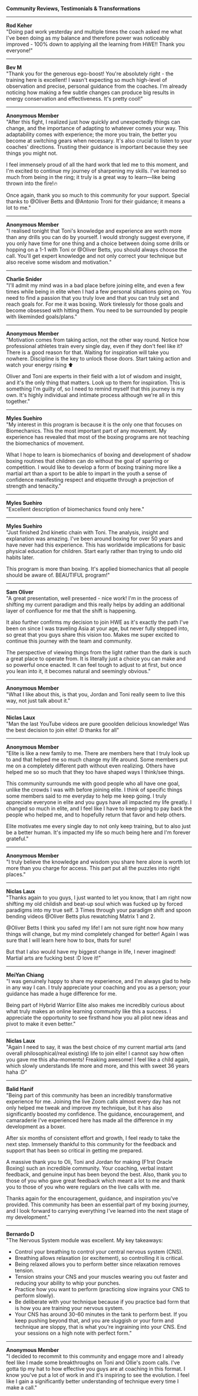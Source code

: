 **Community Reviews, Testimonials & Transformations**

---

**Rod Keher**  
"Doing pad work yesterday and multiple times the coach asked me what I've been doing as my balance and therefore power was noticeably improved - 100% down to applying all the learning from HWE!! Thank you everyone!"

---

**Bev M**  
"Thank you for the generous ego-boost! You're absolutely right - the training here is excellent! I wasn't expecting so much high-level of observation and precise, personal guidance from the coaches. I'm already noticing how making a few subtle changes can produce big results in energy conservation and effectiveness. It's pretty cool!"

---

**Anonymous Member**  
"After this fight, I realized just how quickly and unexpectedly things can change, and the importance of adapting to whatever comes your way. This adaptability comes with experience; the more you train, the better you become at switching gears when necessary. It's also crucial to listen to your coaches' directions. Trusting their guidance is important because they see things you might not.

I feel immensely proud of all the hard work that led me to this moment, and I'm excited to continue my journey of sharpening my skills. I've learned so much from being in the ring; it truly is a great way to learn—like being thrown into the fire!🔥

Once again, thank you so much to this community for your support. Special thanks to @Oliver Betts and @Antonio Troni for their guidance; it means a lot to me."

---

**Anonymous Member**  
"I realised tonight that Toni's knowledge and experience are worth more than any drills you can do by yourself. I would strongly suggest everyone, if you only have time for one thing and a choice between doing some drills or hopping on a 1-1 with Toni or @Oliver Betts, you should always choose the call. You'll get expert knowledge and not only correct your technique but also receive some wisdom and motivation."

---

**Charlie Snider**  
"I'll admit my mind was in a bad place before joining elite, and even a few times while being in elite when I had a few personal situations going on. You need to find a passion that you truly love and that you can truly set and reach goals for. For me it was boxing. Work tirelessly for those goals and become obsessed with hitting them. You need to be surrounded by people with likeminded goals/plans."

---

**Anonymous Member**  
"Motivation comes from taking action, not the other way round. Notice how professional athletes train every single day, even if they don't feel like it? There is a good reason for that. Waiting for inspiration will take you nowhere. Discipline is the key to unlock those doors. Start taking action and watch your energy rising ⬆️

Oliver and Toni are experts in their field with a lot of wisdom and insight, and it's the only thing that matters. Look up to them for inspiration. This is something I'm guilty of, so I need to remind myself that this journey is my own. It's highly individual and intimate process although we're all in this together."

---

**Myles Suehiro**  
"My interest in this program is because it is the only one that focuses on Biomechanics. This the most important part of any movement. My experience has revealed that most of the boxing programs are not teaching the biomechanics of movement.

What I hope to learn is biomechanics of boxing and development of shadow boxing routines that children can do without the goal of sparring or competition. I would like to develop a form of boxing training more like a martial art than a sport to be able to impart in the youth a sense of confidence manifesting respect and etiquette through a projection of strength and tenacity."

---

**Myles Suehiro**  
"Excellent description of biomechanics found only here."

---

**Myles Suehiro**  
"Just finished 2nd kinetic chain with Toni. The analysis, insight and explanation was amazing. I've been around boxing for over 50 years and have never had this experience. This has worldwide implications for basic physical education for children. Start early rather than trying to undo old habits later.

This program is more than boxing. It's applied biomechanics that all people should be aware of. BEAUTIFUL program!"

---

**Sam Oliver**  
"A great presentation, well presented - nice work! I'm in the process of shifting my current paradigm and this really helps by adding an additional layer of confluence for me that the shift is happening.

It also further confirms my decision to join HWE as it's exactly the path I've been on since I was traveling Asia at your age, but never fully stepped into, so great that you guys share this vision too. Makes me super excited to continue this journey with the team and community.

The perspective of viewing things from the light rather than the dark is such a great place to operate from. It is literally just a choice you can make and so powerful once enacted. It can feel tough to adjust to at first, but once you lean into it, it becomes natural and seemingly obvious."

---

**Anonymous Member**  
"What I like about this, is that you, Jordan and Toni really seem to live this way, not just talk about it."

---

**Niclas Laux**  
"Man the last YouTube videos are pure gooolden delicious knowledge! Was the best decision to join elite! :D thanks for all"

---

**Anonymous Member**  
"Elite is like a new family to me. There are members here that I truly look up to and that helped me so much change my life around. Some members put me on a completely different path without even realizing. Others have helped me so so much that they too have shaped ways I think/see things.

This community surrounds me with good people who all have one goal, unlike the crowds I was with before joining elite. I think of specific things some members said to me everyday to help me keep going. I truly appreciate everyone in elite and you guys have all impacted my life greatly. I changed so much in elite, and I feel like I have to keep going to pay back the people who helped me, and to hopefully return that favor and help others.

Elite motivates me every single day to not only keep training, but to also just be a better human. It's impacted my life so much being here and I'm forever grateful."

---

**Anonymous Member**  
"I truly believe the knowledge and wisdom you share here alone is worth lot more than you charge for access. This part put all the puzzles into right places."

---

**Niclas Laux**  
"Thanks again to you guys, I just wanted to let you know, that I am right now shifting my old childish and beat-up soul which was fucked up by forced paradigms into my true self. 3 Times through your paradigm shift and spoon bending videos @Oliver Betts plus rewatching Matrix 1 and 2.

@Oliver Betts I think you safed my life! I am not sure right now how many things will change, but my mind completely changed for better! Again I was sure that I will learn here how to box, thats for sure!

But that I also would have my biggest change in life, I never imagined! Martial arts are fucking best :D love it!"

---

**MeiYan Chiang**  
"I was genuinely happy to share my experience, and I'm always glad to help in any way I can. I truly appreciate your coaching and you as a person; your guidance has made a huge difference for me.

Being part of Hybrid Warrior Elite also makes me incredibly curious about what truly makes an online learning community like this a success. I appreciate the opportunity to see firsthand how you all pilot new ideas and pivot to make it even better."

---

**Niclas Laux**  
"Again I need to say, it was the best choice of my current martial arts (and overall philosophical/real existing) life to join elite! I cannot say how often you gave me this aha-moments! Freaking awesome!
I feel like a child again, which slowly understands life more and more, and this with sweet 36 years haha :D"

---

**Balid Hanif**  
"Being part of this community has been an incredibly transformative experience for me. Joining the live Zoom calls almost every day has not only helped me tweak and improve my technique, but it has also significantly boosted my confidence. The guidance, encouragement, and camaraderie I've experienced here has made all the difference in my development as a boxer.

After six months of consistent effort and growth, I feel ready to take the next step. Immensely thankful to this community for the feedback and support that has been so critical in getting me prepared.

A massive thank you to Oli, Toni and Jordan for making (F1rst Oracle Boxing) such an incredible community. Your coaching, verbal instant feedback, and genuine input has been beyond the best. Also, thank you to those of you who gave great feedback which meant a lot to me and thank you to those of you who were regulars on the live calls with me.

Thanks again for the encouragement, guidance, and inspiration you've provided. This community has been an essential part of my boxing journey, and I look forward to carrying everything I've learned into the next stage of my development."

---

**Bernardo D**  
"The Nervous System module was excellent. My key takeaways:
- Control your breathing to control your central nervous system (CNS).
- Breathing allows relaxation (or excitement), so controlling it is critical.
- Being relaxed allows you to perform better since relaxation removes tension.
- Tension strains your CNS and your muscles wearing you out faster and reducing your ability to whip your punches.
- Practice how you want to perform (practicing slow ingrains your CNS to perform slowly).
- Be deliberate with your technique because if you practice bad form that is how you are training your nervous system.
- Your CNS has around 30-60 minutes in the tank to perform best. If you keep pushing beyond that, and you are sluggish or your form and technique are sloppy, that is what you're ingraining into your CNS. End your sessions on a high note with perfect form."

---

**Anonymous Member**  
"I decided to recommit to this community and engage more and I already feel like I made some breakthroughs on Toni and Ollie's zoom calls. I've gotta tip my hat to how effective you guys are at coaching in this format. I know you've put a lot of work in and it's inspiring to see the evolution. I feel like I gain a significantly better understanding of technique every time I make a call."